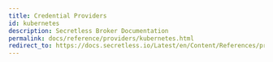 ```yaml
---
title: Credential Providers
id: kubernetes
description: Secretless Broker Documentation
permalink: docs/reference/providers/kubernetes.html
redirect_to: https://docs.secretless.io/Latest/en/Content/References/providers/kubernetes.htm
---
```


